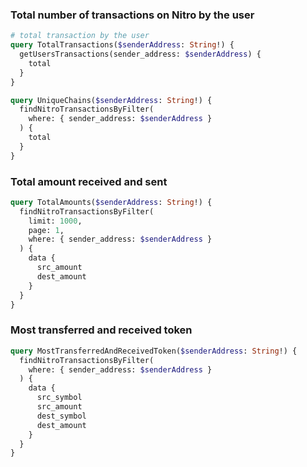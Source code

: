 ### Total number of transactions on Nitro by the user

```graphQL
# total transaction by the user
query TotalTransactions($senderAddress: String!) {
  getUsersTransactions(sender_address: $senderAddress) {
    total
  }
}

query UniqueChains($senderAddress: String!) {
  findNitroTransactionsByFilter(
    where: { sender_address: $senderAddress }
  ) {
    total
  }
}


```




### Total amount received and sent

```graphQL
query TotalAmounts($senderAddress: String!) {
  findNitroTransactionsByFilter(
    limit: 1000,
    page: 1,
    where: { sender_address: $senderAddress }
  ) {
    data {
      src_amount
      dest_amount
    }
  }
}

```



### Most transferred and received token

```graphQL
query MostTransferredAndReceivedToken($senderAddress: String!) {
  findNitroTransactionsByFilter(
    where: { sender_address: $senderAddress }
  ) {
    data {
      src_symbol
      src_amount
      dest_symbol
      dest_amount
    }
  }
}

```



###

```graphQL

```



###

```graphQL

```



###

```graphQL

```




###

```graphQL

```
